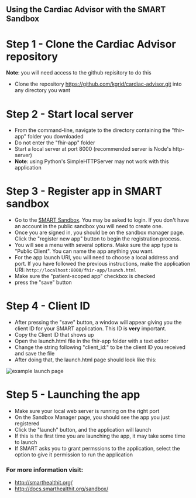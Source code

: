 ## Using the Cardiac Advisor with the SMART Sandbox

# Step 1 - Clone the Cardiac Advisor repository
__Note__: you will need access to the github repisitory to do this
   * Clone the repository https://github.com/kgrid/cardiac-advisor.git into any directory you want
 
# Step 2 - Start local server
   * From the command-line, navigate to the directory containing the "fhir-app" folder you downloaded
   * Do not enter the "fhir-app" folder
   * Start a local server at port 8000 (recommended server is Node's http-server)
   * __Note__: using Python's SimpleHTTPServer may not work with this application


# Step 3 - Register app in SMART sandbox
   * Go to the [SMART Sandbox](http://docs.smarthealthit.org/sandbox/). You may be asked to login. If you don't have an account in the public sandbox you will need to create one.
   * Once you are signed in, you should be on the sandbox manager page. Click the "register new app" button to begin the registration process.
   * You will see a menu with several options. Make sure the app type is "Public Client". You can name the app anything you want.
   * For the app launch URI, you will need to choose a local address and port. If you have followed the previous instructions, make the application URI: `http://localhost:8000/fhir-app/launch.html`
   * Make sure the "patient-scoped app" checkbox is checked
   * press the "save" button

# Step 4 - Client ID
   * After pressing the "save" button, a window will appear giving you the client ID for your SMART application. This ID is __very__ important.
   * Copy the Client ID that shows up
   * Open the launch.html file in the fhir-app folder with a text editor
   * Change the string following "client_id:" to be the client ID you received and save the file
   * After doing that, the launch.html page should look like this:
   
   ![example launch page](https://github.com/kgrid/cardiac-advisor/blob/master/launch.png)

# Step 5 - Launching the app
   * Make sure your local web server is running on the right port
   * On the Sandbox Manager page, you should see the app you just registered
   * Click the "launch" button, and the application will launch
   * If this is the first time you are launching the app, it may take some time to launch
   * If SMART asks you to grant permssions to the application, select the option to give it permission to run the application

### For more information visit:

- http://smarthealthit.org/
- http://docs.smarthealthit.org/sandbox/
